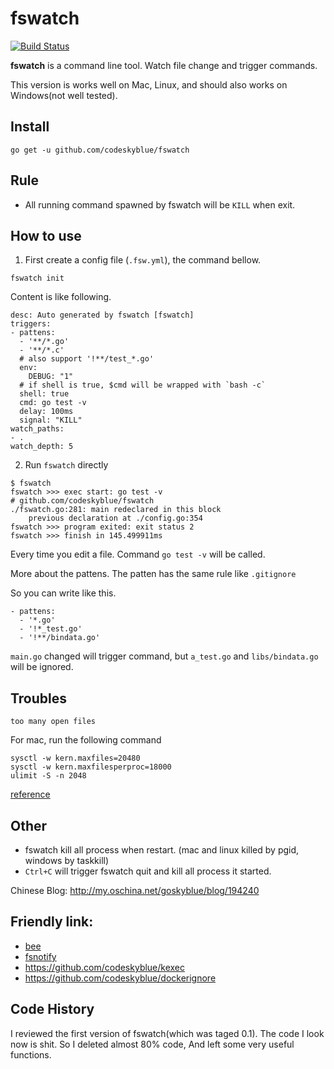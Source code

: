 # fswatch
[![Build Status](https://travis-ci.org/codeskyblue/fswatch.svg?branch=master)](https://travis-ci.org/codeskyblue/fswatch)

**fswatch** is a command line tool. Watch file change and trigger commands.

This version is works well on Mac, Linux, and should also works on Windows(not well tested).

## Install

	go get -u github.com/codeskyblue/fswatch

## Rule
- All running command spawned by fswatch will be `KILL` when exit.

## How to use
1. First create a config file (`.fsw.yml`), the command bellow.

```
fswatch init
```

Content is like following.

```
desc: Auto generated by fswatch [fswatch]
triggers:
- pattens:
  - '**/*.go'
  - '**/*.c'
  # also support '!**/test_*.go'
  env:
    DEBUG: "1"
  # if shell is true, $cmd will be wrapped with `bash -c`
  shell: true
  cmd: go test -v
  delay: 100ms
  signal: "KILL"
watch_paths:
- .
watch_depth: 5
```

2. Run `fswatch` directly

```
$ fswatch
fswatch >>> exec start: go test -v
# github.com/codeskyblue/fswatch
./fswatch.go:281: main redeclared in this block
	previous declaration at ./config.go:354
fswatch >>> program exited: exit status 2
fswatch >>> finish in 145.499911ms
```

Every time you edit a file. Command `go test -v` will be called.

More about the pattens. The patten has the same rule like `.gitignore`

So you can write like this.

```
- pattens:
  - '*.go'
  - '!*_test.go'
  - '!**/bindata.go'
```

`main.go` changed will trigger command, but `a_test.go` and `libs/bindata.go` will be ignored.

## Troubles
`too many open files`

For mac, run the following command

    sysctl -w kern.maxfiles=20480
    sysctl -w kern.maxfilesperproc=18000
    ulimit -S -n 2048

[reference](http://superuser.com/questions/433746/is-there-a-fix-for-the-too-many-open-files-in-system-error-on-os-x-10-7-1)

## Other
* fswatch kill all process when restart. (mac and linux killed by pgid, windows by taskkill)
* `Ctrl+C` will trigger fswatch quit and kill all process it started.


Chinese Blog: <http://my.oschina.net/goskyblue/blog/194240>

## Friendly link: 
* [bee](https://github.com/astaxie/bee)
* [fsnotify](github.com/go-fsnotify/fsnotify)
* <https://github.com/codeskyblue/kexec>
* <https://github.com/codeskyblue/dockerignore>

## Code History
I reviewed the first version of fswatch(which was taged 0.1). The code I look now is shit. So I deleted almost 80% code, And left some very useful functions.

